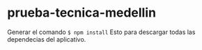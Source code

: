 # prueba-tecnica-medellin

Generar el comando
  <code>$ npm install</code>
  Esto para descargar todas las dependecias del aplicativo.
